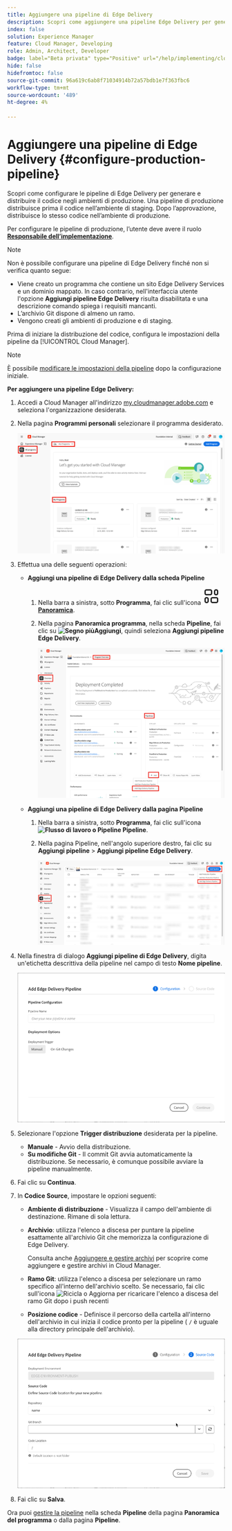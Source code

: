 ```yaml
---
title: Aggiungere una pipeline di Edge Delivery
description: Scopri come aggiungere una pipeline Edge Delivery per generare e distribuire il codice negli ambienti di produzione.
index: false
solution: Experience Manager
feature: Cloud Manager, Developing
role: Admin, Architect, Developer
badge: label="Beta privata" type="Positive" url="/help/implementing/cloud-manager/release-notes/current.md#gitlab-bitbucket"
hide: false
hidefromtoc: false
source-git-commit: 96a619c6ab8f71034914b72a57bdb1e7f363fbc6
workflow-type: tm+mt
source-wordcount: '489'
ht-degree: 4%

---
```



# Aggiungere una pipeline di Edge Delivery {#configure-production-pipeline}

Scopri come configurare le pipeline di Edge Delivery per generare e distribuire il codice negli ambienti di produzione. Una pipeline di produzione distribuisce prima il codice nell’ambiente di staging. Dopo l’approvazione, distribuisce lo stesso codice nell’ambiente di produzione.

Per configurare le pipeline di produzione, l’utente deve avere il ruolo **[Responsabile dell’implementazione](/help/onboarding/cloud-manager-introduction.md#role-based-permissions)**.

>[!NOTE]
>
>Non è possibile configurare una pipeline di Edge Delivery finché non si verifica quanto segue:
>
>* Viene creato un programma che contiene un sito Edge Delivery Services e un dominio mappato. In caso contrario, nell&#39;interfaccia utente l&#39;opzione **Aggiungi pipeline Edge Delivery** risulta disabilitata e una descrizione comando spiega i requisiti mancanti. <!-- CMGR‑69680 -->
>* L’archivio Git dispone di almeno un ramo.
>* Vengono creati gli ambienti di produzione e di staging.

Prima di iniziare la distribuzione del codice, configura le impostazioni della pipeline da [!UICONTROL Cloud Manager].

>[!NOTE]
>
>È possibile [modificare le impostazioni della pipeline](managing-pipelines.md) dopo la configurazione iniziale.

**Per aggiungere una pipeline Edge Delivery:**

1. Accedi a Cloud Manager all&#39;indirizzo [my.cloudmanager.adobe.com](https://my.cloudmanager.adobe.com/) e seleziona l&#39;organizzazione desiderata.

1. Nella pagina **Programmi personali** selezionare il programma desiderato.

   ![Pagina Programmi in Cloud Manager](/help/implementing/cloud-manager/configuring-pipelines/assets/my-programs.png)

1. Effettua una delle seguenti operazioni:

   * **Aggiungi una pipeline di Edge Delivery dalla scheda Pipeline**

      1. Nella barra a sinistra, sotto **Programma**, fai clic sull&#39;icona **![Panoramica](/help/implementing/cloud-manager/configuring-pipelines/assets/overview.svg) [Panoramica](/help/implementing/cloud-manager/navigation.md#my-programs)**.
      1. Nella pagina **Panoramica programma**, nella scheda **Pipeline**, fai clic su **![Segno più](https://spectrum.adobe.com/static/icons/workflow_18/Smock_Add_18_N.svg)Aggiungi**, quindi seleziona **Aggiungi pipeline Edge Delivery**.

         ![Scheda Pipeline nella pagina Panoramica del programma](/help/implementing/cloud-manager/configuring-pipelines/assets/pipelinescard-add-ed-pipeline.png)

   * **Aggiungi una pipeline di Edge Delivery dalla pagina Pipeline**

      1. Nella barra a sinistra, sotto **Programma**, fai clic sull&#39;icona **![Flusso di lavoro o Pipeline](https://spectrum.adobe.com/static/icons/workflow_18/Smock_Workflow_18_N.svg) Pipeline**.
      1. Nella pagina Pipeline, nell&#39;angolo superiore destro, fai clic su **Aggiungi pipeline** > **Aggiungi pipeline Edge Delivery**.

         ![Pagina Pipeline con il pulsante Aggiungi pipeline](/help/implementing/cloud-manager/configuring-pipelines/assets/pipelinespage-add-ed-pipeline.png)

1. Nella finestra di dialogo **Aggiungi pipeline di Edge Delivery**, digita un&#39;etichetta descrittiva della pipeline nel campo di testo **Nome pipeline**.

   ![Finestra di dialogo Aggiungi pipeline di Edge Delivery](/help/implementing/cloud-manager/configuring-pipelines/assets/add-edge-delivery-pipeline-configuration.png)

1. Selezionare l&#39;opzione **Trigger distribuzione** desiderata per la pipeline.

   * **Manuale** - Avvio della distribuzione.
   * **Su modifiche Git** - Il commit Git avvia automaticamente la distribuzione. Se necessario, è comunque possibile avviare la pipeline manualmente.

1. Fai clic su **Continua**.

1. In **Codice Source**, impostare le opzioni seguenti:

   * **Ambiente di distribuzione** - Visualizza il campo dell&#39;ambiente di destinazione. Rimane di sola lettura.

   * **Archivio**: utilizza l&#39;elenco a discesa per puntare la pipeline esattamente all&#39;archivio Git che memorizza la configurazione di Edge Delivery.

     Consulta anche [Aggiungere e gestire archivi](/help/implementing/cloud-manager/managing-code/managing-repositories.md) per scoprire come aggiungere e gestire archivi in Cloud Manager.

   * **Ramo Git**: utilizza l&#39;elenco a discesa per selezionare un ramo specifico all&#39;interno dell&#39;archivio scelto. Se necessario, fai clic sull&#39;icona ![Ricicla o Aggiorna](https://spectrum.adobe.com/static/icons/workflow_18/Smock_Refresh_18_N.svg) per ricaricare l&#39;elenco a discesa del ramo Git dopo i push recenti
   * **Posizione codice** - Definisce il percorso della cartella all&#39;interno dell&#39;archivio in cui inizia il codice pronto per la pipeline ( `/` è uguale alla directory principale dell&#39;archivio).

   ![Pipeline di configurazione](/help/implementing/cloud-manager/configuring-pipelines/assets/add-edge-delivery-pipeline-sourcecode.png)

1. Fai clic su **Salva**.

Ora puoi [gestire la pipeline](managing-pipelines.md) nella scheda **Pipeline** della pagina **Panoramica del programma** o dalla pagina **Pipeline**.
